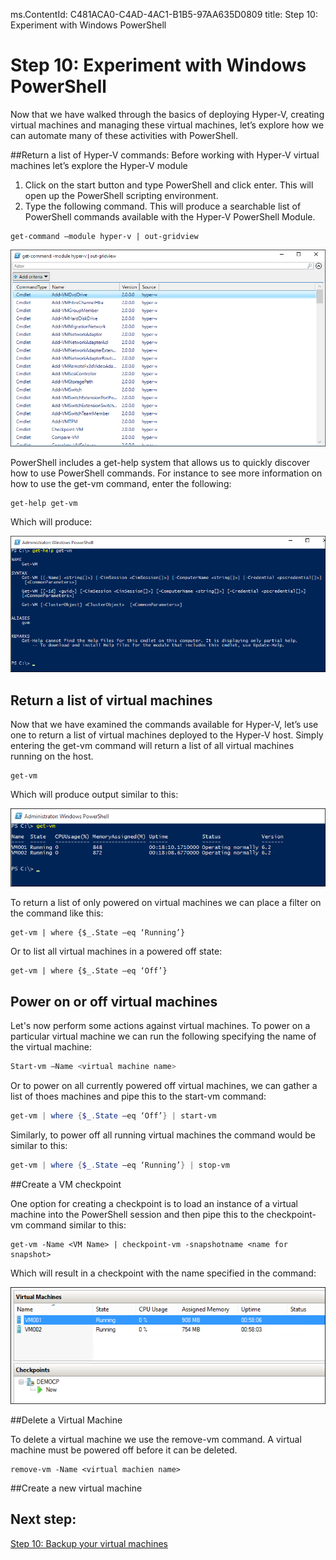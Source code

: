 ms.ContentId: C481ACA0-C4AD-4AC1-B1B5-97AA635D0809
title: Step 10: Experiment with Windows PowerShell

# Step 10: Experiment with Windows PowerShell

Now that we have walked through the basics of deploying Hyper-V, creating virtual machines and managing these virtual machines, let’s explore how we can automate many of these activities with PowerShell.

##Return a list of Hyper-V commands:
Before working with Hyper-V virtual machines let’s explore the Hyper-V module
1.	Click on the start button and type PowerShell and click enter. This will open up the PowerShell scripting environment.
2.	Type the following command. This will produce a searchable list of PowerShell commands available with the Hyper-V PowerShell Module.

```
get-command –module hyper-v | out-gridview
```
![](media\command_grid.png)

PowerShell includes a get-help system that allows us to quickly discover how to use PowerShell commands. For instance to see more information on how to use the get-vm command, enter the following:

```
get-help get-vm
```
Which will produce:

![](media\get_help.png)

## Return a list of virtual machines

Now that we have examined the commands available for Hyper-V, let’s use one to return a list of virtual machines deployed to the Hyper-V host. Simply entering the get-vm command will return a list of all virtual machines running on the host.

```
get-vm
```
Which will produce output similar to this:


![](media\get_vm.png)


To return a list of only powered on virtual machines we can place a filter on the command like this:

``` 
get-vm | where {$_.State –eq ‘Running’}
```

Or to list all virtual machines in a powered off state:

``` 
get-vm | where {$_.State –eq ‘Off’}
```

## Power on or off virtual machines

Let's now perform some actions against virtual machines. To power on a particular virtual machine we can run the following specifying the name of the virtual machine:

```powershell
Start-vm –Name <virtual machine name>
```

Or to power on all currently powered off virtual machines, we can gather a list of thoes machines and pipe this to the start-vm command:

```powershell
get-vm | where {$_.State –eq ‘Off’} | start-vm
```

Similarly, to power off all running virtual machines the command would be similar to this:

```powershell
get-vm | where {$_.State –eq ‘Running’} | stop-vm
```
##Create a VM checkpoint 

One option for creating a checkpoint is to load an instance of a virtual machine into the PowerShell session and then pipe this to the checkpoint-vm command similar to this:

```
get-vm -Name <VM Name> | checkpoint-vm -snapshotname <name for snapshot>
```
Which will result in a checkpoint with the name specified in the command:

![](media\POSH_CP2.png)

##Delete a Virtual Machine

To delete a virtual machine we use the remove-vm command. A virtual machine must be powered off before it can be deleted.

```
remove-vm -Name <virtual machien name>
```

##Create a new virtual machine

## Next step: ##
[Step 10: Backup your virtual machines](step10.md)


